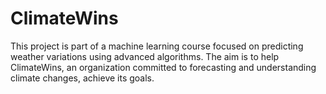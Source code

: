 # ClimateWins
This project is part of a machine learning course focused on predicting weather variations using advanced algorithms. The aim is to help ClimateWins, an organization committed to forecasting and understanding climate changes, achieve its goals.
